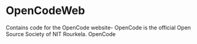 # OpenCodeWeb
Contains code for the OpenCode website- OpenCode is the official Open Source Society of NIT Rourkela.
O p e n C o d e  
 